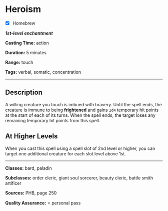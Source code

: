 # Heroism

- [x] Homebrew

***1st-level enchantment***

**Casting Time:** action

**Duration:** 5 minutes

**Range:** touch

**Tags:** verbal, somatic, concentration

---

## Description
A willing creature you touch is imbued with bravery.
Until the spell ends, the creature is immune to being **frightened** and gains `2d4` temporary hit points at the start of each of its turns.
When the spell ends, the target loses any remaining temporary hit points from this spell.

## At Higher Levels
When you cast this spell using a spell slot of 2nd level or higher, you can target one additional creature for each slot level above 1st.

---

**Classes:** bard, paladin

**Subclasses:** order cleric, giant soul sorcerer, beauty cleric, battle smith artificer

**Sources:** PHB, page 250

**Quality Assurance:** :star: personal pass
